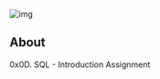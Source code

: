 ![img](https://assets.imaginablefutures.com/media/images/ALX_Logo.max-200x150.png)

## About

0x0D. SQL - Introduction Assignment
